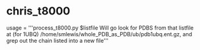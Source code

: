 # chris_t8000
usage = '''process_t8000.py $listfile          Will go look for PDBS from that listfile at (for 1UBQ) /home/smlewis/whole_PDB_as_PDB/ub/pdb1ubq.ent.gz, and grep out the chain listed into a new file'''
